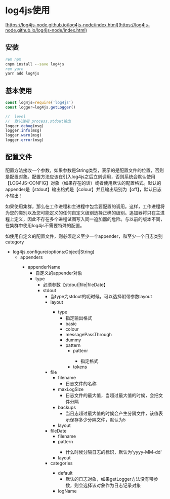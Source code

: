 # log4js使用

[https://log4js-node.github.io/log4js-node/index.html](https://log4js-node.github.io/log4js-node/index.html)

## 安装

```bat
rem npm
cnpm install --save log4js
rem yarn
yarn add log4js
```

## 基本使用

```javascript
const log4js=require('log4js')
const logger=log4js.getLogger()

//  level 
//  默认使用 process.stdout输出
logger.debug(msg)
logger.info(msg)
logger.warn(msg)
logger.error(msg)
```

## 配置文件

配置方法接收一个参数，如果参数是String类型，表示的是配置文件的位置，否则是配置对象。配置方法应该在引入log4js之后立刻调用，否则系统会默认使用【LOG4JS-CONFIG】对象（如果存在的话）或者使用默认的配置格式。默认的appender是【stdout】输出格式是【colour】并且输出级别为【off】，默认日志不输出！

如果使用集群，那么在工作进程和主进程中包含要配置的调用。这样，工作进程将为您的类别以及您可能定义的任何自定义级别选择正确的级别。追加器将只在主进程上定义，因此不存在多个进程试图写入同一追加器的危险。与以前的版本不同，在集群中使用log4js不需要特殊的配置。

如使用自定义的配置文件，则必须定义至少一个appender，和至少一个日志类别category

- log4js.configure(options:Object|String)
  - appenders<Object>
    - appenderName
      - 自定义的appender对象
      - type
        - 必须参数【stdout|file|fileDate】
        - stdout
          - 当type为stdout的呃时候，可以选择附带参数layout
          - layout<Object>
            - type
              - 指定输出格式
              - basic
              - colour
              - messagePassThrough
              - dummy
              - pattern
                - pattenr<String>
                  - 指定格式
                - tokens
        - file
          - filename
            - 日志文件的名称
          - maxLogSize
            - 日志文件的最大值，当超过最大值的时候，会把文件分隔
          - backups
            - 当日志超过最大值的时候会产生分隔文件，该值表示保存多少分隔文件，默认为5
          - layout
        - fileDate
          - filename
          - pattern<String>
            - 什么时候分隔日志的标识，默认为'yyyy-MM-dd'
          - layout
  - categories<Object>
    - default
      - 默认的日志对象，如果getLogger方法没有带参数，则会选择该对象作为日志记录对象
    - logName<Object>
      - 自定义的日志对象
      - appenders<Array<String>>
        - 选择options.appenders中定义的日志类型
      - level<String/i>
        - 记录级别
        - trace<debug<info<warn<error<fatal
      - enableCallStack<Boolean>
        - 可选参数，默认为false
        - 将此设置为true将使此类别的日志事件使用调用堆栈在事件中生成行号和文件名。有关如何在附加器中输出这些值的信息，请参阅模式布局。
  - levels
  - pm2<Boolean>
    - 如果使用PM2运行应用程序，则将此设置为true，否则日志将不起作用（您还需要将PM2内部通信安装为PM2模块：PM2安装PM2内部通信）
  - pm2InstanceVar<String>
    - 默认为NODE_APP_INSTANCE
  - disableCluster<Boolean>
- log4js.getLogger([category])
  - 获取日志对象
- log4js.shutdown(cb:Function)
  - 关闭日志进程？
- log4js.addLayout(type, fn)
  - 添加自定义日志格式layout

```javascript
const log4js=require('log4js')
log4js.configure()
```

## 【layout】显示格式

日志文件耳朵显示格式，log4js包内置了几个布局格式。

> Basic

Basic格式将输出时间错，级别，类型和其他用户的输出，如果当配置的时候未指定【layout】属性，则默认会使用Basic布局

> Coloured

输出格式和Basic一样，除了会对特定的方法输出指定的颜色：

- trace
  - blue
- debug
  - cyan
- info
  - green
- warn
  - yellow
- error
  - red
- fatal
  - megenta
  
> Message Pass-Through

此布局只是格式化日志事件数据，不输出时间戳、级别或类别。它通常用于使用特定格式序列化事件的附加程序中。

> Dummy

此布局只输出日志事件数据中的第一个值。它是为logstashhudp附加器添加的，我不确定它在这之外有多大用处。

> Pattern

- 可附带的参数
  - pattern<String>
  - tokens<String|Function>

pattern指定格式，可选的值有：

- %r time in toLocaleTimeString format
- %p log level
- %c log category
- %h hostname
- %m log data
- %d date, formatted - default is ISO8601, format options are: ISO8601, ISO8601_WITH_TZ_OFFSET, ABSOLUTE, DATE, or any string compatible with the date-format library. e.g. %d{DATE}, %d{yyyy/MM/dd-hh.mm.ss}
- %% % - for when you want a literal % in your output
- %n newline
- %z process id (from process.pid)
- %f filename (requires enableCallStack: true on the category, see configuration object)
- %l line number (requires enableCallStack: true on the category, see configuration object)
- %o column postion (requires enableCallStack: true on the category, see configuration object)
- %s call stack (requires enableCallStack: true on the category, see configuration object)
- %x{<tokenname>} add dynamic tokens to your log. Tokens are specified in the tokens parameter.
- %X{<tokenname>} add values from the Logger context. Tokens are keys into the context values.
- %[ start a coloured block (colour will be taken from the log level, similar to colouredLayout)
- %] end a coloured block

tokens可用于存放变量，存放的变量可以在pattern中通过{varName}引用

```javascript
log4js.configure({
  appenders: {
    out: { type: 'stdout', layout: {
      type: 'pattern',
      pattern: '%d %p %c %x{user} %m%n',
      tokens: {
        user: function(logEvent) {
          return AuthLibrary.currentUser();
        }
      }
    }}
  },
  categories: { default: { appenders: ['out'], level: 'info' } }
});
const logger = log4js.getLogger();
logger.info('doing something.');

//  output
//  2017-06-01 08:32:56.283 INFO default charlie doing something.
```

### 自定义显示格式

```javascript
const log4js = require('log4js');

log4js.addLayout('json', function(config) {
  return function(logEvent) { return JSON.stringify(logEvent) + config.separator; }
});

log4js.configure({
  appenders: {
    out: { type: 'stdout', layout: { type: 'json', separator: ',' } }
  },
  categories: {
    default: { appenders: ['out'], level: 'info' }
  }
});

const logger = log4js.getLogger('json-test');
logger.info('this is just a test');
logger.error('of a custom appender');
logger.warn('that outputs json');
log4js.shutdown(() => {});

//  output
/* 
{"startTime":"2017-06-05T22:23:08.479Z","categoryName":"json-test","data":["this is just a test"],"level":{"level":20000,"levelStr":"INFO"},"context":{}},
{"startTime":"2017-06-05T22:23:08.483Z","categoryName":"json-test","data":["of a custom appender"],"level":{"level":40000,"levelStr":"ERROR"},"context":{}},
{"startTime":"2017-06-05T22:23:08.483Z","categoryName":"json-test","data":["that outputs json"],"level":{"level":30000,"levelStr":"WARN"},"context":{}},
*/
```